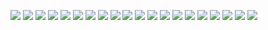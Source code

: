![](images/detective.jpg)
![](images/donk.jpg)
![](images/drag.jpg)
![](images/drive.jpg)
![](images/i6a.jpg)
![](images/i6a_alt.jpg)
![](images/i6m.jpg)
![](images/i6m_alt.jpg)
![](images/race.jpg)
![](images/terrible.jpg)
![](images/v8a.jpg)
![](images/v8a_alt.jpg)
![](images/v8a_sport.jpg)
![](images/v8a_sport_alt.jpg)
![](images/v8m.jpg)
![](images/v8m_alt.jpg)
![](images/v8m_sport.jpg)
![](images/v8m_sport_alt.jpg)
![](images/v8special.jpg)
![](images/powerglow.jpg)
